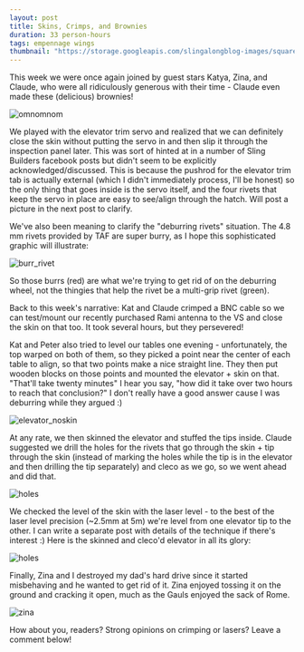 ```yaml
---
layout: post
title: Skins, Crimps, and Brownies
duration: 33 person-hours
tags: empennage wings
thumbnail: "https://storage.googleapis.com/slingalongblog-images/square_brownie_thumb.jpg"
---
```


This week we were once again joined by guest stars Katya, Zina, and Claude, who were all ridiculously generous with their time - Claude even made these (delicious) brownies!

![omnomnom](https://storage.googleapis.com/slingalongblog-images/brownie.jpg)

We played with the elevator trim servo and realized that we can definitely close the skin without putting the servo in and then slip it through the inspection panel later. This was sort of hinted at in a number of Sling Builders facebook posts but didn't seem to be explicitly acknowledged/discussed. This is because the pushrod for the elevator trim tab is actually external (which I didn't immediately process, I'll be honest) so the only thing that goes inside is the servo itself, and the four rivets that keep the servo in place are easy to see/align through the hatch. Will post a picture in the next post to clarify.

We've also been meaning to clarify the "deburring rivets" situation. The 4.8 mm rivets provided by TAF are super burry, as I hope this sophisticated graphic will illustrate:

![burr_rivet](https://storage.googleapis.com/slingalongblog-images/rivet_bad.png)

So those burrs (red) are what we're trying to get rid of on the deburring wheel, not the thingies that help the rivet be a multi-grip rivet (green).

Back to this week's narrative: Kat and Claude crimped a BNC cable so we can test/mount our recently purchased Rami antenna to the VS and close the skin on that too. It took several hours, but they persevered!

Kat and Peter also tried to level our tables one evening - unfortunately, the top warped on both of them, so they picked a point near the center of each table to align, so that two points make a nice straight line. They then put wooden blocks on those points and mounted the elevator + skin on that. "That'll take twenty minutes" I hear you say, "how did it take over two hours to reach that conclusion?" I don't really have a good answer cause I was deburring while they argued :)

![elevator_noskin](https://storage.googleapis.com/slingalongblog-images/kat_elevator.jpg)

At any rate, we then skinned the elevator and stuffed the tips inside. Claude suggested we drill the holes for the rivets that go through the skin + tip through the skin (instead of marking the holes while the tip is in the elevator and then drilling the tip separately) and cleco as we go, so we went ahead and did that. 

![holes](https://storage.googleapis.com/slingalongblog-images/drilling_and_cleco.jpg)

We checked the level of the skin with the laser level - to the best of the laser level precision (~2.5mm at 5m) we're level from one elevator tip to the other. I can write a separate post with details of the technique if there's interest :) Here is the skinned and cleco'd elevator in all its glory:

![holes](https://storage.googleapis.com/slingalongblog-images/cleco_elevator.jpg)

Finally, Zina and I destroyed my dad's hard drive since it started misbehaving and he wanted to get rid of it. Zina enjoyed tossing it on the ground and cracking it open, much as the Gauls enjoyed the sack of Rome.

![zina](https://storage.googleapis.com/slingalongblog-images/hard_drive_demolished.jpg)

How about you, readers? Strong opinions on crimping or lasers? Leave a comment below!
